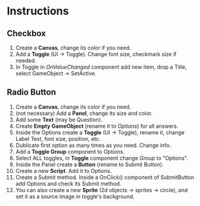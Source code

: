 # Instructions

## Checkbox
1. Create a __Canvas__, change its color if you need.
2. Add a __Toggle__ (UI -> Toggle). Change font size, checkmark size if needed.
3. In Toggle in _OnValueChanged_ component add new item, drop a Title, select GameObject -> SetActive.

## Radio Button
1. Create a __Canvas__, change its color if you need.
2. (not necessary) Add a __Panel__, change its size and color.
3. Add some __Text__ (may be Question).
4. Create __Empty GameObject__ (rename it to _Options_) for all answers.
5. Inside the Options create a __Toggle__ (UI -> Toggle), rename it, change Label Text, font size, position, etc.
6. Dublicate first option as many times as you need. Change info.
7. Add a __Toggle Group__ component to Options.
8. Select ALL toggles, in __Toggle__ component change _Group_ to "Options".
9. Inside the Panel create a __Button__ (rename to Submit Button).
10. Create a new __Script__. Add it to Options.
11. Create a Submit method. Inside a OnClick() component of SubmitButton add Options and check its Submit method.
12. You can also create a new __Sprite__ (2d objects -> sprites -> circle), and set it as a source image in toggle's background.